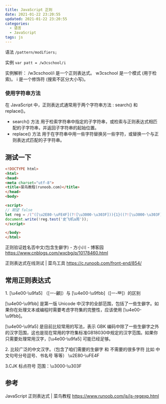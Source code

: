 ```yaml
---
title: JavaScript 正则
date: 2021-01-22 23:20:55
updated: 2021-01-22 23:20:55
categories:
  - 语言
  - JavaScript
tags: js
---
```


语法
`/pattern/modifiers;`

实例
`var patt = /w3cschool/i`

实例解析：
/w3cschool/i  是一个正则表达式。
w3cschool  是一个模式 (用于检索)。
i  是一个修饰符 (搜索不区分大小写)。

### 使用字符串方法

在 JavaScript 中，正则表达式通常用于两个字符串方法 : search() 和 replace()。

* search() 方法 用于检索字符串中指定的子字符串，或检索与正则表达式相匹配的子字符串，并返回子字符串的起始位置。
* replace() 方法 用于在字符串中用一些字符替换另一些字符，或替换一个与正则表达式匹配的子字符串。

## 测试一下

```html
<!DOCTYPE html>
<html>
<head>
<meta charset="utf-8">
<title>菜鸟教程(runoob.com)</title>
</head>
<body>

<script>
// 期望 false
let reg = /(^([\u2E80-\uFE4F](?![\u3000-\u303F])){1}((?![\u3000-\u303F])[\u2E80-\uFE4F]|\.|·|。){0,18}([\u2E80-\uFE4F](?![\u3000-\u303F])){1}$)|(^[a-zA-Z]{1}[a-zA-Z\s]{0,18}[a-zA-Z]{1}$)/;
document.write(!reg.test('史飞机a周'));
</script>

</body>
</html>
```

正则验证姓名否中文(包含生僻字) - 方小川 - 博客园 https://www.cnblogs.com/wxcbg/p/10178460.html

正则表达式在线测试 | 菜鸟工具 https://c.runoob.com/front-end/854/

## 常用正则表达式

1\. [\u4e00-\u9fa5] （[一-龥]）与 [\u4e00-\u9fbb]（[一-龻]）的区别

[\u4e00-\u9fbb] 是第一版 Unicode 中汉字的全部范围，包括了一些生僻字。如果你在处理文本或编程时需要考虑字符集的完整性，应该使用 [\u4e00-\u9fbb]。

[\u4e00-\u9fa5] 是目前比较常用的写法，表示 GBK 编码中除了一些生僻字之外的汉字范围，这也是现在常用的字符集标准GB18030中规定的汉字范围。如果你只需要处理常用汉字，[\u4e00-\u9fa5] 可能已经足够。

2\. 比较广泛的中文汉字。（包含了咱们需要的生僻字 和 不需要的很多字符 比如 中文句号分号逗号、书名号 等等） \u2E80-\uFE4F

3.CJK 标点符号
范围：\u3000-\u303F

<!-- more -->

## 参考

JavaScript 正则表达式 | 菜鸟教程
<https://www.runoob.com/js/js-regexp.html>
